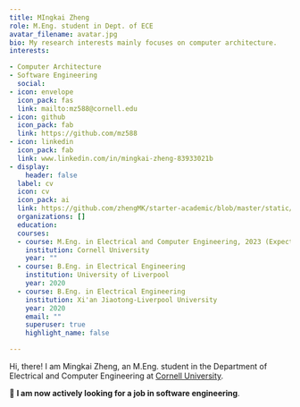 ```yaml
---
title: MIngkai Zheng
role: M.Eng. student in Dept. of ECE
avatar_filename: avatar.jpg
bio: My research interests mainly focuses on computer architecture.
interests:

- Computer Architecture
- Software Engineering
  social:
- icon: envelope
  icon_pack: fas
  link: mailto:mz588@cornell.edu
- icon: github
  icon_pack: fab
  link: https://github.com/mz588
- icon: linkedin
  icon_pack: fab
  link: www.linkedin.com/in/mingkai-zheng-83933021b
- display:
    header: false
  label: cv
  icon: cv
  icon_pack: ai
  link: https://github.com/zhengMK/starter-academic/blob/master/static/uploads/Resume-Mingkai%20Zheng.pdf
  organizations: []
  education:
  courses:
  - course: M.Eng. in Electrical and Computer Engineering, 2023 (Expected)
    institution: Cornell University
    year: ""
  - course: B.Eng. in Electrical Engineering
    institution: University of Liverpool
    year: 2020
  - course: B.Eng. in Electrical Engineering
    institution: Xi'an Jiaotong-Liverpool University
    year: 2020
    email: ""
    superuser: true
    highlight_name: false

---
```


Hi, there! I am Mingkai Zheng, an M.Eng. student in the Department of Electrical and Computer Engineering at [Cornell University](https://www.cornell.edu/). 

🌟 **I am now actively looking for a job in software engineering**.